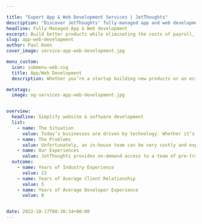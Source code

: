 ```yaml
---

title: "Expert App & Web Development Services | JetThoughts"
description: "Discover JetThoughts' fully-managed app and web development services that provide high-quality solutions at a fraction of the cost. Our expert team is ready to help you accelerate your project and reduce overhead expenses. Contact us today!"
headline: Fully-Managed App & Web development
excerpt: Build better products while eliminating the costs of payroll, training, & management with a pre-trained team of developers ready to deploy in weeks.
slug: app-web-development
author: Paul Keen
cover_image: service-app-web-development.jpg

menu_custom:
  icon: submenu-web.svg
  title: App/Web Development
  description: Whether you’re a startup building new products or an established business upgrading existing systems, we help deliver positive outcomes.

metatags:
  image: og-services-app-web-development.jpg


overview:
  headline: Simplify website & software development
  list:
    - name: The Situation
      value: Today’s businesses are driven by technology. Whether it’s launching a software product, building a website, or managing digital infrastructure, many organizations rely on developers to stay competitive & accelerate growth. Software development can unlock a world of possibilities for companies by creating new revenue streams, optimizing operations, reducing costs, & driving adaptability.
    - name: The Problems
      value: Unfortunately, an in-house team can be very costly and experienced software development talent can be hard to find & competitive to hire. Even with access to good developers, it takes technical leadership, operational structure, and dedicated supervision to successfully develop a software product on time.
    - name: Our Experiences
      value: JetThoughts provides on-demand access to a team of pre-trained developers to help companies build high-quality technology at a fraction of the costs. As a fully-managed service, we can handle everything from research, scoping, & roadmap planning to product development, testing, & post-launch maintenance.
  outcome:
    - name: Years of Industry Experience
      value: 13
    - name: Years of Average Client Relationship
      value: 5
    - name: Years of Average Developer Experience
      value: 8


date: 2022-10-17T08:30:34+00:00
---
```

